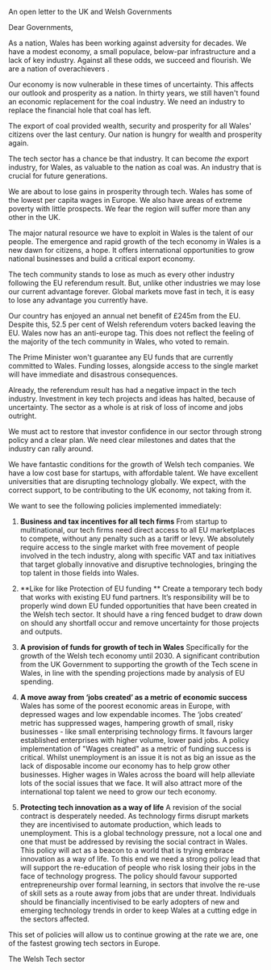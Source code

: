 An open letter to the UK and Welsh Governments

Dear Governments,

As a nation, Wales has been working against adversity for decades. We have a modest economy, a small populace, below-par infrastructure and a lack of key industry. Against all these odds, we succeed and flourish. We are a nation of overachievers .

Our economy is now vulnerable in these times of uncertainty. This affects our outlook and prosperity as a nation. In thirty years, we still haven't found an economic replacement for the coal industry. We need an industry to replace the financial hole that coal has left.

 

The export of coal provided wealth, security and prosperity for all Wales' citizens over the last century. Our nation is hungry for wealth and prosperity again. 

The tech sector has a chance be that industry. It can become *the* export industry, for Wales, as valuable to the nation as coal was. An industry that is crucial for future generations.

We are about to lose gains in prosperity through tech. Wales has some of the lowest per capita wages in Europe. We also have areas of extreme poverty with little prospects. We fear the region will suffer more than any other in the UK.

The major natural resource we have to exploit in Wales is the talent of our people. The emergence and rapid growth of the tech economy in Wales is a new dawn for citizens, a hope. It offers international opportunities to grow national businesses and build a critical export economy. 

The tech community stands to lose as much as every other industry following the EU referendum result. But, unlike other industries we may lose our current advantage forever. Global markets move fast in tech, it is easy to lose any advantage you currently have.

Our country has enjoyed an annual net benefit of £245m from the EU. Despite this, 52.5 per cent of Welsh referendum voters backed leaving the EU. Wales now has an anti-europe tag. This does not reflect the feeling of the majority of the tech community in Wales, who voted to remain.

The Prime Minister won't guarantee any EU funds that are currently committed to Wales. Funding losses, alongside access to the single market will have immediate and disastrous consequences. 

Already, the referendum  result  has  had  a negative impact in the tech industry.  Investment in key tech projects and ideas  has halted, because of uncertainty.  The sector as a whole is at risk of loss of income and jobs outright.

We must act to restore that investor confidence in our sector through strong policy and a clear plan. We need clear milestones and dates that the industry can rally around.

We have fantastic conditions for the growth of Welsh tech companies. We have a  low cost base for startups, with affordable talent. We have excellent universities that are disrupting technology globally. We expect, with the correct support, to be contributing to the UK economy, not taking from it.

We want to see the following policies implemented immediately:

1. **Business and tax incentives for all tech firms**
From startup to multinational, our tech firms need direct access to all EU marketplaces to compete, without any penalty such as a tariff or levy. We absolutely require access to the single market with free movement of people involved in the tech industry, along with specific VAT and tax initiatives that target globally innovative and disruptive technologies, bringing the top talent in those fields into Wales.

2. **Like for like Protection of EU funding **
Create a temporary tech body that works with existing EU fund partners. It’s responsibility will be to properly wind down EU funded opportunities that have been created in the Welsh tech sector. It should have a ring fenced budget to draw down on should any shortfall occur and remove uncertainty for those projects and outputs. 

3. **A provision of funds for growth of tech in Wales**
Specifically for the growth of the Welsh tech economy until 2030. A significant contribution from the UK Government to supporting the growth of the Tech scene in Wales, in line with the spending projections made by analysis of EU spending.

4. **A move away from ‘jobs created’ as a metric of economic success**
Wales has some of the poorest economic areas in Europe, with depressed wages and low expendable incomes. The ‘jobs created’ metric has suppressed wages, hampering growth of small, risky businesses - like small enterprising technology firms. It favours larger established enterprises with higher volume, lower paid jobs.
A policy implementation of "Wages created" as a metric of funding success is critical. Whilst unemployment is an issue it is not as big an issue as the lack of disposable income our economy has to help grow other businesses. Higher wages in Wales across the board will help alleviate lots of the social issues that we face. It will also attract more of the international top talent we need to grow our tech economy.

5. **Protecting tech innovation as a way of life**
A revision of the social contract is desperately needed. As technology firms disrupt markets they are incentivised to automate production, which leads to unemployment. This is a global technology pressure, not a local one and one that must be addressed by revising the social contract in Wales.
This policy will act as a beacon to a world that is trying embrace innovation as a way of life. To this end we need a strong policy lead that will support the re-education of people who risk losing their jobs in the face of technology progress. The policy should favour supported entrepreneurship over formal learning, in sectors that involve the re-use of skill sets as a route away from jobs that are under threat. Individuals should be financially incentivised to be early adopters of new and emerging technology trends in order to keep Wales at a cutting edge in the sectors affected.

This set of policies will allow us to continue growing at the rate we are, one of the fastest growing tech sectors in Europe.

The Welsh Tech sector


